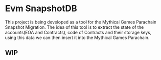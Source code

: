 # Evm SnapshotDB

This project is being developed as a tool for the Mythical Games Parachain Snapshot Migration. The idea of this tool is to extract the state of the accounts(EOA and Contracts), code of Contracts and their storage keys, using this data we can then insert it into the Mythical Games Parachain.

## WIP

